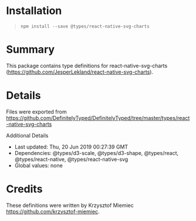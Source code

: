 # Installation
> `npm install --save @types/react-native-svg-charts`

# Summary
This package contains type definitions for react-native-svg-charts (https://github.com/JesperLekland/react-native-svg-charts).

# Details
Files were exported from https://github.com/DefinitelyTyped/DefinitelyTyped/tree/master/types/react-native-svg-charts

Additional Details
 * Last updated: Thu, 20 Jun 2019 00:27:39 GMT
 * Dependencies: @types/d3-scale, @types/d3-shape, @types/react, @types/react-native, @types/react-native-svg
 * Global values: none

# Credits
These definitions were written by Krzysztof Miemiec <https://github.com/krzysztof-miemiec>.
